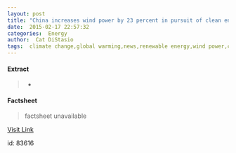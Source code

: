 ```yaml
---
layout: post
title: "China increases wind power by 23 percent in pursuit of clean energy goals"
date:  2015-02-17 22:57:32 
categories:  Energy      
author:  Cat DiStasio                                                  
tags:  climate change,global warming,news,renewable energy,wind power,china carbon emissions,china clean energy,china green energy,china wind power,china wind power capacity,wind power increases 2014                                                                                                                                                                                                                                                                                                                                                                                                                                                                                                                                                                                               
---
```



#### Extract
>+

#### Factsheet
>factsheet unavailable

[Visit Link](http://inhabitat.com/china-increases-wind-power-by-23-percent-in-pursuit-of-clean-energy-goals/)

id:   83616 
